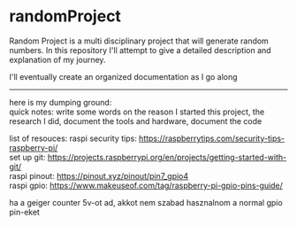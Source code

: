 # randomProject
Random Project is a multi disciplinary project that will generate random numbers. In this repository I'll attempt to give a detailed description and explanation of my journey.

I'll eventually create an organized documentation as I go along

---

here is my dumping ground:<br>
quick notes:
write some words on the reason I started this project, the research I did, document the tools and hardware, document the code

list of resouces:
raspi security tips: https://raspberrytips.com/security-tips-raspberry-pi/</br>
set up git: https://projects.raspberrypi.org/en/projects/getting-started-with-git/</br>
raspi pinout: https://pinout.xyz/pinout/pin7_gpio4</br>
raspi gpio: https://www.makeuseof.com/tag/raspberry-pi-gpio-pins-guide/

ha a geiger counter 5v-ot ad, akkot nem szabad hasznalnom a normal gpio pin-eket



